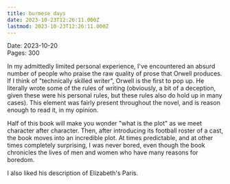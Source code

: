 ```yaml
---
title: burmese days
date: 2023-10-23T12:26:11.000Z
lastmod: 2023-10-23T12:26:11.000Z
---
```

Date: 2023-10-20\
Pages: 300

In my admittedly limited personal experience, I've encountered an absurd number of people who praise the raw quality of prose that Orwell produces. If I think of "technically skilled writer", Orwell is the first to pop up. He literally wrote some of the rules of writing (obviously, a bit of a deception, given these were his personal rules, but these rules also do hold up in many cases). This element was fairly present throughout the novel, and is reason enough to read it, in my opinion.

Half of this book will make you wonder "what is the plot" as we meet character after character.  Then, after introducing its football roster of a cast, the book moves into an incredible plot. At times predictable, and at other times completely surprising, I was never bored, even though the book chronicles the lives of men and women who have many reasons for boredom.

I also liked his description of Elizabeth's Paris.
